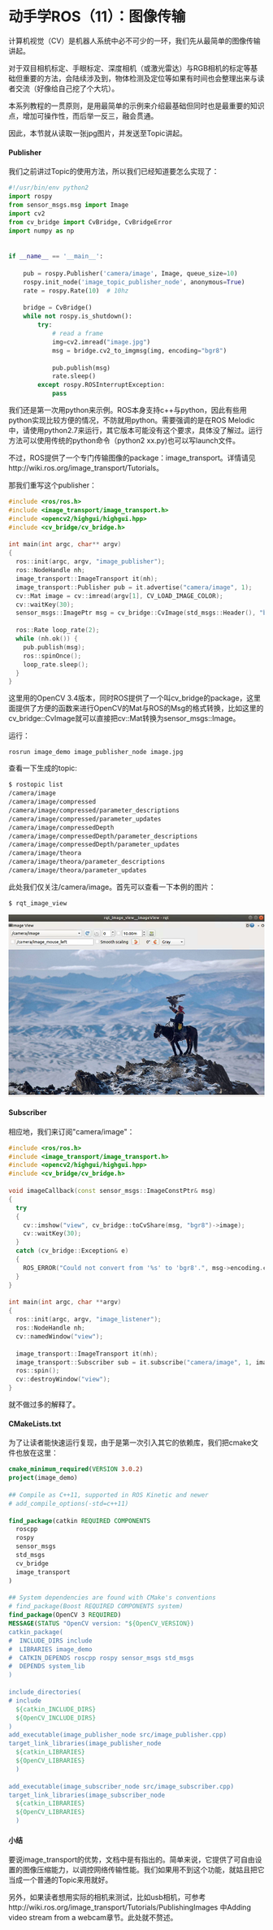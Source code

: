 # 动手学ROS（11）：图像传输

计算机视觉（CV）是机器人系统中必不可少的一环，我们先从最简单的图像传输讲起。

对于双目相机标定、手眼标定、深度相机（或激光雷达）与RGB相机的标定等基础但重要的方法，会陆续涉及到，物体检测及定位等如果有时间也会整理出来与读者交流（好像给自己挖了个大坑）。

本系列教程的一贯原则，是用最简单的示例来介绍最基础但同时也是最重要的知识点，增加可操作性，而后举一反三，融会贯通。

因此，本节就从读取一张jpg图片，并发送至Topic讲起。

#### Publisher

我们之前讲过Topic的使用方法，所以我们已经知道要怎么实现了：

```python
#!/usr/bin/env python2
import rospy
from sensor_msgs.msg import Image
import cv2
from cv_bridge import CvBridge, CvBridgeError
import numpy as np


if __name__ == '__main__':

    pub = rospy.Publisher('camera/image', Image, queue_size=10)
    rospy.init_node('image_topic_publisher_node', anonymous=True)
    rate = rospy.Rate(10)  # 10hz

    bridge = CvBridge()
    while not rospy.is_shutdown():
        try:
            # read a frame
            img=cv2.imread("image.jpg")
            msg = bridge.cv2_to_imgmsg(img, encoding="bgr8")

            pub.publish(msg)
            rate.sleep()
        except rospy.ROSInterruptException:
            pass
```

我们还是第一次用python来示例。ROS本身支持c++与python，因此有些用python实现比较方便的情况，不防就用python。需要强调的是在ROS Melodic中，请使用python2.7来运行，其它版本可能没有这个要求，具体没了解过。运行方法可以使用传统的python命令（python2 xx.py)也可以写launch文件。

不过，ROS提供了一个专门传输图像的package：image_transport。详情请见http://wiki.ros.org/image_transport/Tutorials。

那我们重写这个publisher：

```c++
#include <ros/ros.h>
#include <image_transport/image_transport.h>
#include <opencv2/highgui/highgui.hpp>
#include <cv_bridge/cv_bridge.h>

int main(int argc, char** argv)
{
  ros::init(argc, argv, "image_publisher");
  ros::NodeHandle nh;
  image_transport::ImageTransport it(nh);
  image_transport::Publisher pub = it.advertise("camera/image", 1);
  cv::Mat image = cv::imread(argv[1], CV_LOAD_IMAGE_COLOR);
  cv::waitKey(30);
  sensor_msgs::ImagePtr msg = cv_bridge::CvImage(std_msgs::Header(), "bgr8", image).toImageMsg();

  ros::Rate loop_rate(2);
  while (nh.ok()) {
    pub.publish(msg);
    ros::spinOnce();
    loop_rate.sleep();
  }
}
```

这里用的OpenCV 3.4版本，同时ROS提供了一个叫cv_bridge的package，这里面提供了方便的函数来进行OpenCV的Mat与ROS的Msg的格式转换，比如这里的cv_bridge::CvImage就可以直接把cv::Mat转换为sensor_msgs::Image。

运行：

```
rosrun image_demo image_publisher_node image.jpg
```

查看一下生成的topic:

```bash
$ rostopic list
/camera/image
/camera/image/compressed
/camera/image/compressed/parameter_descriptions
/camera/image/compressed/parameter_updates
/camera/image/compressedDepth
/camera/image/compressedDepth/parameter_descriptions
/camera/image/compressedDepth/parameter_updates
/camera/image/theora
/camera/image/theora/parameter_descriptions
/camera/image/theora/parameter_updates
```

此处我们仅关注/camera/image。首先可以查看一下本例的图片：

```bash
$ rqt_image_view
```

![image-20210812094603853](images/image-20210812094603853.png)

#### Subscriber

相应地，我们来订阅"camera/image"：

```c++
#include <ros/ros.h>
#include <image_transport/image_transport.h>
#include <opencv2/highgui/highgui.hpp>
#include <cv_bridge/cv_bridge.h>

void imageCallback(const sensor_msgs::ImageConstPtr& msg)
{
  try
  {
    cv::imshow("view", cv_bridge::toCvShare(msg, "bgr8")->image);
    cv::waitKey(30);
  }
  catch (cv_bridge::Exception& e)
  {
    ROS_ERROR("Could not convert from '%s' to 'bgr8'.", msg->encoding.c_str());
  }
}

int main(int argc, char **argv)
{
  ros::init(argc, argv, "image_listener");
  ros::NodeHandle nh;
  cv::namedWindow("view");

  image_transport::ImageTransport it(nh);
  image_transport::Subscriber sub = it.subscribe("camera/image", 1, imageCallback);
  ros::spin();
  cv::destroyWindow("view");
}
```

就不做过多的解释了。

#### CMakeLists.txt

为了让读者能快速运行复现，由于是第一次引入其它的依赖库，我们把cmake文件也放在这里：

```cmake
cmake_minimum_required(VERSION 3.0.2)
project(image_demo)

## Compile as C++11, supported in ROS Kinetic and newer
# add_compile_options(-std=c++11)

find_package(catkin REQUIRED COMPONENTS
  roscpp
  rospy
  sensor_msgs
  std_msgs
  cv_bridge
  image_transport
)

## System dependencies are found with CMake's conventions
# find_package(Boost REQUIRED COMPONENTS system)
find_package(OpenCV 3 REQUIRED)
MESSAGE(STATUS "OpenCV version: "${OpenCV_VERSION})
catkin_package(
#  INCLUDE_DIRS include
#  LIBRARIES image_demo
#  CATKIN_DEPENDS roscpp rospy sensor_msgs std_msgs
#  DEPENDS system_lib
)

include_directories(
# include
  ${catkin_INCLUDE_DIRS}
  ${OpenCV_INCLUDE_DIRS}
)
add_executable(image_publisher_node src/image_publisher.cpp)
target_link_libraries(image_publisher_node 
  ${catkin_LIBRARIES}
  ${OpenCV_LIBRARIES}
  )

add_executable(image_subscriber_node src/image_subscriber.cpp)
target_link_libraries(image_subscriber_node 
  ${catkin_LIBRARIES}
  ${OpenCV_LIBRARIES}
  )
```

#### 小结

要说image_transport的优势，文档中是有指出的。简单来说，它提供了可自由设置的图像压缩能力，以调控网络传输性能。我们如果用不到这个功能，就姑且把它当成一个普通的Topic来用就好。

另外，如果读者想用实际的相机来测试，比如usb相机，可参考http://wiki.ros.org/image_transport/Tutorials/PublishingImages 中Adding video stream from a webcam章节。此处就不赘述。


